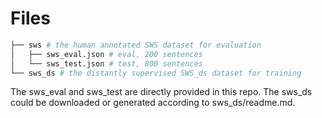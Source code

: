 # Files

```py
├── sws # the human annotated SWS dataset for evaluation
│   ├── sws_eval.json # eval, 200 sentences
│   └── sws_test.json # test, 800 sentences
└── sws_ds # the distantly supervised SWS_ds dataset for training
```

The sws_eval and sws_test are directly provided in this repo. 
The sws_ds could be downloaded or generated according to sws_ds/readme.md.